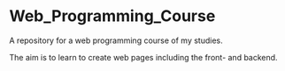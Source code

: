 # Web_Programming_Course
A repository for a web programming course of my studies. 

The aim is to learn to create web pages including the front- and backend.
